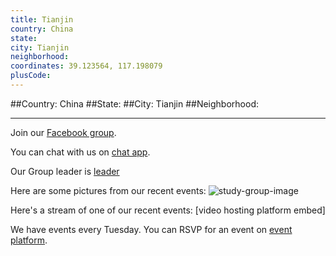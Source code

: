 ```yaml
---
title: Tianjin
country: China
state: 
city: Tianjin
neighborhood: 
coordinates: 39.123564, 117.198079
plusCode:
---
```


##Country: China
##State: 
##City: Tianjin
##Neighborhood: 
*****
Join our [Facebook group](https://www.facebook.com/groups/free.code.camp.Tianjin).

You can chat with us on [chat app]().

Our Group leader is [leader]()

Here are some pictures from our recent events:
![study-group-image]()

Here's a stream of one of our recent events:
[video hosting platform embed]

We have events every Tuesday. You can RSVP for an event on [event platform]().
